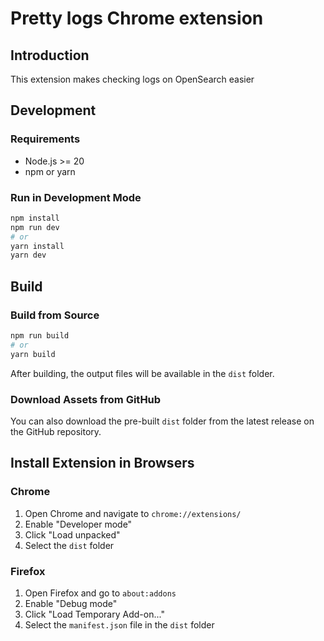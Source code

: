 # Pretty logs Chrome extension

## Introduction

This extension makes checking logs on OpenSearch easier

## Development

### Requirements

- Node.js >= 20
- npm or yarn

### Run in Development Mode

```bash
npm install
npm run dev
# or
yarn install
yarn dev
```

## Build

### Build from Source

```bash
npm run build
# or
yarn build
```

After building, the output files will be available in the `dist` folder.

### Download Assets from GitHub

You can also download the pre-built `dist` folder from the latest release on the GitHub repository.

## Install Extension in Browsers

### Chrome

1. Open Chrome and navigate to `chrome://extensions/`
2. Enable "Developer mode"
3. Click "Load unpacked"
4. Select the `dist` folder

### Firefox

1. Open Firefox and go to `about:addons`
2. Enable "Debug mode"
3. Click "Load Temporary Add-on..."
4. Select the `manifest.json` file in the `dist` folder
